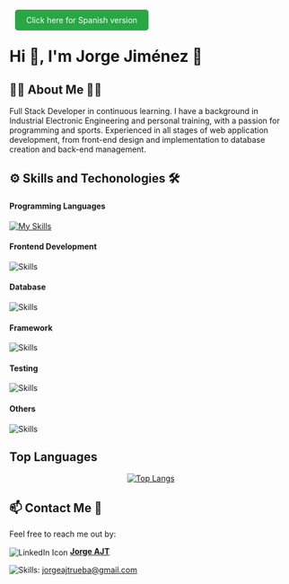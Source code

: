
<a href="README_ES.md" style="background-color: #28a745; color: white; padding: 10px 20px; text-decoration: none; border-radius: 5px; margin: 0 10px;">Click here for Spanish version</a>

# Hi 👋, I'm Jorge Jiménez 💪

## 👨‍💻 About Me 🏋️‍♂️
Full Stack Developer in continuous learning. I have a background in Industrial Electronic Engineering and personal training, with a passion for programming and sports. Experienced in all stages of web application development, from front-end design and implementation to database creation and back-end management.

## ⚙ Skills and Techonologies 🛠
#### Programming Languages
[![My Skills](https://skillicons.dev/icons?i=js,ts,py)](https://skillicons.dev)

#### Frontend Development
![Skills](https://skills-icons.vercel.app/api/icons?i=html,css,bootstrap,react)

#### Database
![Skills](https://skills-icons.vercel.app/api/icons?i=mysql,postgresql)

#### Framework
![Skills](https://skills-icons.vercel.app/api/icons?i=flask,fastapi)

#### Testing
![Skills](https://skills-icons.vercel.app/api/icons?i=jest,pytest)

#### Others
![Skills](https://skills-icons.vercel.app/api/icons?i=nodejs,git,github,postman,docker,markdown,arduino)

## Top Languages
<p align="center">
  <a href="https://github.com/JorgeAJT/github-readme-stats">
    <img src="https://github-readme-stats.vercel.app/api/top-langs/?username=JorgeAJT&layout=donut" alt="Top Langs">
  </a>
</p>

## 📫 Contact Me 📩
Feel free to reach me out by:
<!--
<a href="https://www.linkedin.com/in/jorgeajt/">
  <img src="https://skills-icons.vercel.app/api/icons?i=linkedin" alt="LinkedIn Icon" align="absmiddle" />
</a>
&nbsp;
<a href="https://www.linkedin.com/in/jorgeajt/"><strong style="margin-left: 8px;">Jorge AJT</strong></a>

<a href="https://www.linkedin.com/in/jorgeajt/" style="text-decoration: none;">
  <img src="https://skills-icons.vercel.app/api/icons?i=linkedin" alt="LinkedIn Icon" align="absmiddle" />
  <strong style="margin-left: 8px;">Jorge AJT</strong>
</a>
-->

<img src="https://skills-icons.vercel.app/api/icons?i=linkedin" alt="LinkedIn Icon" align="absmiddle" />
 <a href="https://www.linkedin.com/in/jorgeajt/"><strong>Jorge AJT</strong></a>






![Skills](https://skills-icons.vercel.app/api/icons?i=gmail): [jorgeajtrueba@gmail.com](mailto:jorgeajtrueba@gmail.com)
